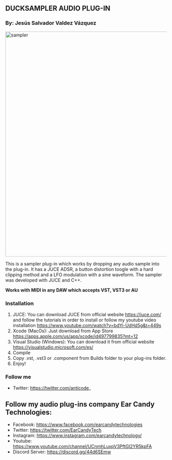 ## DUCKSAMPLER AUDIO PLUG-IN

### By: Jesús Salvador Valdez Vázquez

<img width="701" alt="sampler" src="https://user-images.githubusercontent.com/47612276/143545842-3c3e10ba-1bcc-4b0b-87f6-ed88acea16f7.png">

This is a sampler plug-in which works by dropping any audio sample into the plug-in. It has a JUCE ADSR, a button distortion toogle with a hard clipping 
method and a LFO modulation with a sine waveform. The sampler was developed with JUCE and C++.

**Works with MIDI in any DAW which accepts VST, VST3 or AU**

### Installation

1. JUCE: You can download JUCE from official website https://juce.com/ and follow the tutorials in order to install or follow my youtube video installation https://www.youtube.com/watch?v=bdYi-UdHd5g&t=449s
2. Xcode (MacOs): Just download from App Store https://apps.apple.com/us/app/xcode/id497799835?mt=12
3. Visual Studio (Windows): You can download it from official website https://visualstudio.microsoft.com/es/
4. Compile
5. Copy .vst, .vst3 or .component from Builds folder to your plug-ins folder.
6. Enjoy!

### Follow me

- Twitter: https://twitter.com/anticode_

## Follow my audio plug-ins company Ear Candy Technologies: 

- Facebook: https://www.facebook.com/earcandytechnologies 
- Twitter: https://twitter.com/EarCandyTech 
- Instagram: https://www.instagram.com/earcandytechnology/ 
- Youtube: https://www.youtube.com/channel/UCnmhLuxpV3PftGI2YR5kpFA 
- Discord Server: https://discord.gg/44d6SEmw

